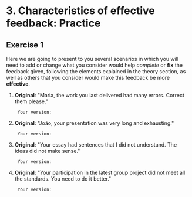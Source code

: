 # 3. Characteristics of effective feedback: Practice

## Exercise 1

Here we are going to present to you several scenarios in which you will need to add or change what you consider would help *complete* or **fix** the feedback given, following the elements explained in the theory section, as well as others that you consider would make this feedback be more **effective**.

1. **Original**: "Maria, the work you last delivered had many errors. Correct them please."

        Your version:

1. **Original**: "João, your presentation was very long and exhausting."

        Your version:

1. **Original**: "Your essay had sentences that I did not understand. The ideas did not make sense."

        Your version:

1. **Original**: "Your participation in the latest group project did not meet all the standards. You need to do it better."

        Your version:
